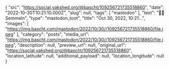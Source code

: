 {
  "src": "https://social.yakshed.org/@bascht/109256721735518860",
  "date": "2022-10-30T10:21:10.000Z",
  "slug": null,
  "tags": [
    "mastodon"
  ],
  "text": "🚵‍♂️ Semmeln",
  "type": "mastodon_toot",
  "title": "Oct 30, 2022, 10:21…",
  "images": [
    "https://img.bascht.com/mastodon/2022/10/30//109256721735518860/file.jpeg"
  ],
  "category": "posts",
  "media_url": "https://img.bascht.com/mastodon/2022/10/30//109256721735518860/file.jpeg",
  "description": null,
  "preview_url": null,
  "original_url": "https://social.yakshed.org/@bascht/109256721735518860",
  "location_latitude": null,
  "additional_payload": null,
  "location_longitude": null
}